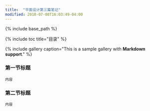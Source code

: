 ```yaml
---
title:  "平面设计第三篇笔记"
modified: 2018-07-08T16:03:49-04:00
---
```

{% include base_path %}
 	 	  
{% include toc title="目录" %}
 	 	  
{% include gallery caption="This is a sample gallery with **Markdown support**." %}
### 第一节标题
 	
 	内容
 	
### 第二节标题
 	
 	内容